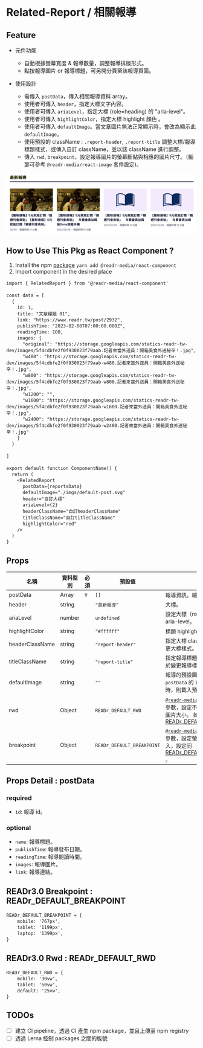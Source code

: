 # Related-Report / 相關報導

## Feature

- 元件功能

  - 自動根據螢幕寬度 & 報導數量，調整報導排版形式。
  - 點按報導圖片 or 報導標題，可另開分頁至該報導頁面。

- 使用設計

  - 需傳入 `postData`，傳入相關報導資料 array。
  - 使用者可傳入 `header`，指定大標文字內容。
  - 使用者可傳入 `ariaLevel`，指定大標 (role=heading) 的 "aria-level"。
  - 使用者可傳入 `highlightColor`，指定大標 highlight 顏色 。
  - 使用者可傳入 `defaultImage`。當文章圖片無法正常顯示時，會改為顯示此 `defaultImage`。
  - 使用預設的 className : `.report-header`, `.report-title` 調整大標/報導標題樣式，或傳入自訂 className，並以該 className 進行調整。
  - 傳入 `rwd`, `breakpoint`，設定報導圖片的螢幕斷點與相應的圖片尺寸。（細節可參考 `@readr-media/react-image` 套件設定)。

![Related report](./imgs/related-report.svg)

## How to Use This Pkg as React Component ?

1. Install the npm [package](https://www.npmjs.com/package/@readr-media/react-component)
   `yarn add @readr-media/react-component`
2. Import component in the desired place

```
import { RelatedReport } from '@readr-media/react-component'

const data = [
  {
    id: 1,
    title: "文章標題 01",
    link: "https://www.readr.tw/post/2932",
    publishTime: "2023-02-08T07:00:00.000Z",
    readingTime: 100,
    images: {
      "original": "https://storage.googleapis.com/statics-readr-tw-dev/images/5f4cdbfe2f0f930023f79aab.記者來當外送員：開箱美食外送秘辛！.jpg",
      "w480": "https://storage.googleapis.com/statics-readr-tw-dev/images/5f4cdbfe2f0f930023f79aab-w480.記者來當外送員：開箱美食外送秘辛！.jpg",
      "w800": "https://storage.googleapis.com/statics-readr-tw-dev/images/5f4cdbfe2f0f930023f79aab-w800.記者來當外送員：開箱美食外送秘辛！.jpg",
      "w1200": "",
      "w1600": "https://storage.googleapis.com/statics-readr-tw-dev/images/5f4cdbfe2f0f930023f79aab-w1600.記者來當外送員：開箱美食外送秘辛！.jpg",
      "w2400": "https://storage.googleapis.com/statics-readr-tw-dev/images/5f4cdbfe2f0f930023f79aab-w2400.記者來當外送員：開箱美食外送秘辛！.jpg"
    }
  }

]

export default function ComponentName() {
  return (
    <RelatedReport
      postData={reportsData}
      defaultImage="./imgs/default-post.svg"
      header="自訂大標"
      ariaLevel={2}
      headerClassName="自訂headerClassName"
      titleClassName="自訂titleClassName"
      highlightColor="red"
    />
  )
}
```

## Props

| 名稱            | 資料型別 | 必須 | 預設值                     | 說明                                                                                                                                                                                                          |
| --------------- | -------- | ---- | -------------------------- | ------------------------------------------------------------------------------------------------------------------------------------------------------------------------------------------------------------- |
| postData        | Array    | `V`  | `[]`                       | 報導資訊。細節見 [postData](#props-detail--postdata)                                                                                                                                                          |
| header          | string   |      | `"最新報導"`               | 大標。                                                                                                                                                                                                        |
| ariaLevel       | number   |      | `undefined`                | 設定大標（role="heading"）的 aria-level，                                                                                                                                                                     |
| highlightColor  | string   |      | `"#ffffff"`                | 標題 highlight 顏色。                                                                                                                                                                                         |
| headerClassName | string   |      | `"report-header"`          | 指定大標 className，可用於變更大標樣式。                                                                                                                                                                      |
| titleClassName  | string   |      | `"report-title"`           | 指定報導標題 className，可用於變更報導標題樣式。                                                                                                                                                              |
| defaultImage    | string   |      | `""`                       | 報導的預設圖片路徑。當 `postData` 的 `images` 載入失敗時，則載入預設圖片。                                                                                                                                    |
| rwd             | Object   |      | `READr_DEFAULT_RWD`        | [`@readr-media/react-image`](https://www.npmjs.com/package/@readr-media/react-image) 套件參數，設定不同斷點下要載入的圖片大小。 如未填入，設定同 [READr_DEFAULT_RWD](#readr3.0-breakpoint--readr_default_rwd) |
| breakpoint      | Object   |      | `READr_DEFAULT_BREAKPOINT` | [`@readr-media/react-image`](https://www.npmjs.com/package/@readr-media/react-image) 套件參數，設定螢幕斷點。如未填入，設定同 [READr_DEFAULT_BREAKPOINT](#readr3.0-breakpoint--readr_default_breakpoint) 。   |

## Props Detail : postData

### required

- `id`: 報導 id。

### optional

- `name`: 報導標題。
- `publishTime`: 報導發布日期。
- `readingTime`: 報導閱讀時間。
- `images`: 報導圖片。
- `link`: 報導連結。

## READr3.0 Breakpoint : READr_DEFAULT_BREAKPOINT

```
READr_DEFAULT_BREAKPOINT = {
    mobile: '767px',
    tablet: '1199px',
    laptop: '1399px',
}
```

## READr3.0 Rwd : READr_DEFAULT_RWD

```
READr_DEFAULT_RWD = {
    mobile: '30vw',
    tablet: '50vw',
    default: '25vw',
}
```

## TODOs

- [ ] 建立 CI pipeline，透過 CI 產生 npm package，並且上傳至 npm registry
- [ ] 透過 Lerna 控制 packages 之間的版號
